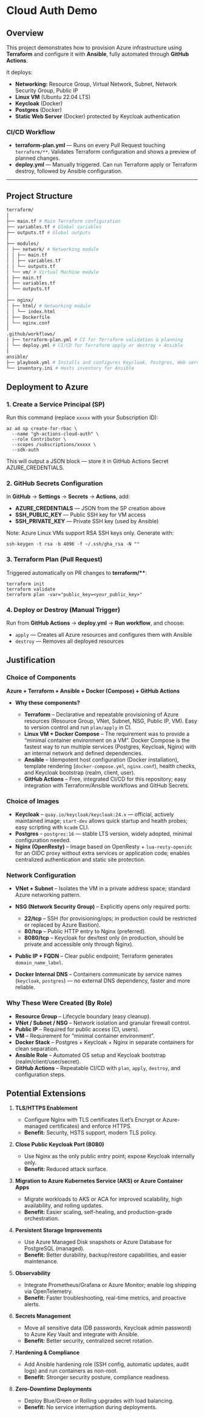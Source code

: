 # Cloud Auth Demo

## Overview

This project demonstrates how to provision Azure infrastructure using **Terraform** and configure it with **Ansible**, fully automated through **GitHub Actions**.

It deploys:

- **Networking:** Resource Group, Virtual Network, Subnet, Network Security Group, Public IP
- **Linux VM** (Ubuntu 22.04 LTS)
- **Keycloak** (Docker)
- **Postgres** (Docker)
- **Static Web Server** (Docker) protected by Keycloak authentication

### CI/CD Workflow

- **terraform-plan.yml** — Runs on every Pull Request touching `terraform/**`. Validates Terraform configuration and shows a preview of planned changes.
- **deploy.yml** — Manually triggered. Can run Terraform apply or Terraform destroy, followed by Ansible configuration.

---

## Project Structure
```bash
terraform/
│
├── main.tf # Main Terraform configuration
├── variables.tf # Global variables
├── outputs.tf # Global outputs
│
├── modules/
│ ├── network/ # Networking module
│ │ ├── main.tf
│ │ ├── variables.tf
│ │ └── outputs.tf
│ └── vm/ # Virtual Machine module
│ ├── main.tf
│ ├── variables.tf
│ └── outputs.tf
│
├── nginx/
│ ├── html/ # Networking module
│ │ └── index.html
│ ├── Dockerfile
│ └── nginx.conf
│ 
.github/workflows/
│ ├── terraform-plan.yml # CI for Terraform validation & planning
│ └── deploy.yml # CI/CD for Terraform apply or destroy + Ansible
│
ansible/
├── playbook.yml # Installs and configures Keycloak, Postgres, Web server
└── inventory.ini # Hosts inventory for Ansible
```
## Deployment to Azure

### 1. Create a Service Principal (SP)

Run this command (replace `xxxxx` with your Subscription ID):

```
az ad sp create-for-rbac \
  --name "gh-actions-cloud-auth" \
  --role Contributor \
  --scopes /subscriptions/xxxxx \
  --sdk-auth
```

This will output a JSON block — store it in GitHub Actions Secret AZURE_CREDENTIALS.

### 2. GitHub Secrets Configuration

In **GitHub** → **Settings** → **Secrets** → **Actions**, add:

- **AZURE_CREDENTIALS** — JSON from the SP creation above
- **SSH_PUBLIC_KEY** — Public SSH key for VM access
- **SSH_PRIVATE_KEY** — Private SSH key (used by Ansible)

Note: Azure Linux VMs support RSA SSH keys only. Generate with:

```
ssh-keygen -t rsa -b 4096 -f ~/.ssh/gha_rsa -N ""
```

### 3. Terraform Plan (Pull Request)

Triggered automatically on PR changes to **terraform/\*\***:

```
terraform init
terraform validate
terraform plan -var="public_key=<your_public_key>"
```

### 4. Deploy or Destroy (Manual Trigger)

Run from **GitHub Actions** → **deploy.yml** → **Run workflow**, and choose:

- `apply` — Creates all Azure resources and configures them with Ansible
- `destroy` — Removes all deployed resources

## Justification

### Choice of Components

**Azure + Terraform + Ansible + Docker (Compose) + GitHub Actions**

* **Why these components?**

  * **Terraform** – Declarative and repeatable provisioning of Azure resources (Resource Group, VNet, Subnet, NSG, Public IP, VM). Easy to version control and run `plan/apply` in CI.
  * **Linux VM + Docker Compose** – The requirement was to provide a “minimal container environment on a VM”. Docker Compose is the fastest way to run multiple services (Postgres, Keycloak, Nginx) with an internal network and defined dependencies.
  * **Ansible** – Idempotent host configuration (Docker installation), template rendering (`docker-compose.yml`, `nginx.conf`), health checks, and Keycloak bootstrap (realm, client, user).
  * **GitHub Actions** – Free, integrated CI/CD for this repository; easy integration with Terraform/Ansible workflows and GitHub Secrets.

 ### Choice of Images

* **Keycloak** – `quay.io/keycloak/keycloak:24.x` — official, actively maintained image; `start-dev` allows quick startup and health probes; easy scripting with `kcadm` CLI.
* **Postgres** – `postgres:16` — stable LTS version, widely adopted, minimal configuration needed.
* **Nginx (OpenResty)** – Image based on OpenResty + `lua-resty-openidc` for an OIDC proxy without extra services or application code; enables centralized authentication and static site protection.

### Network Configuration

* **VNet + Subnet** – Isolates the VM in a private address space; standard Azure networking pattern.
* **NSG (Network Security Group)** – Explicitly opens only required ports:

  * **22/tcp** – SSH (for provisioning/ops; in production could be restricted or replaced by Azure Bastion).
  * **80/tcp** – Public HTTP entry to Nginx (preferred).
  * **8080/tcp** – Keycloak for dev/test only (in production, should be private and accessible only through Nginx).
* **Public IP + FQDN** – Clear public endpoint; Terraform generates `domain_name_label`.
* **Docker Internal DNS** – Containers communicate by service names (`keycloak`, `postgres`) — no external DNS dependency, faster and more reliable.

### Why These Were Created (By Role)

* **Resource Group** – Lifecycle boundary (easy cleanup).
* **VNet / Subnet / NSG** – Network isolation and granular firewall control.
* **Public IP** – Required for public access (CI, users).
* **VM** – Requirement for “minimal container environment”.
* **Docker Stack** – Postgres + Keycloak + Nginx in separate containers for clean separation.
* **Ansible Role** – Automated OS setup and Keycloak bootstrap (realm/client/user/secret).
* **GitHub Actions** – Repeatable CI/CD with `plan`, `apply`, `destroy`, and configuration steps.

## Potential Extensions

1. **TLS/HTTPS Enablement**

   * Configure Nginx with TLS certificates (Let’s Encrypt or Azure-managed certificates) and enforce HTTPS.
   * **Benefit:** Security, HSTS support, modern TLS policy.

2. **Close Public Keycloak Port (8080)**

   * Use Nginx as the only public entry point; expose Keycloak internally only.
   * **Benefit:** Reduced attack surface.

3. **Migration to Azure Kubernetes Service (AKS) or Azure Container Apps**

   * Migrate workloads to AKS or ACA for improved scalability, high availability, and rolling updates.
   * **Benefit:** Easier scaling, self-healing, and production-grade orchestration.

4. **Persistent Storage Improvements**

   * Use Azure Managed Disk snapshots or Azure Database for PostgreSQL (managed).
   * **Benefit:** Better durability, backup/restore capabilities, and easier maintenance.

5. **Observability**

   * Integrate Prometheus/Grafana or Azure Monitor; enable log shipping via OpenTelemetry.
   * **Benefit:** Faster troubleshooting, real-time metrics, and proactive alerts.

6. **Secrets Management**

   * Move all sensitive data (DB passwords, Keycloak admin password) to Azure Key Vault and integrate with Ansible.
   * **Benefit:** Better security, centralized secret rotation.

7. **Hardening & Compliance**

   * Add Ansible hardening role (SSH config, automatic updates, audit logs) and run containers as non-root.
   * **Benefit:** Stronger security posture, compliance readiness.

8. **Zero-Downtime Deployments**

   * Deploy Blue/Green or Rolling upgrades with load balancing.
   * **Benefit:** No service interruption during deployments.
